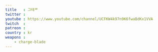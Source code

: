 ```yaml
---
title   : 그테ᄅ
twitter : 
youtube : https://www.youtube.com/channel/UCFKW4k97n9K6fwaBdKx1VVA
twitch  : 
patreon : 
country : kr
weapons :
    - charge-blade
---
```


